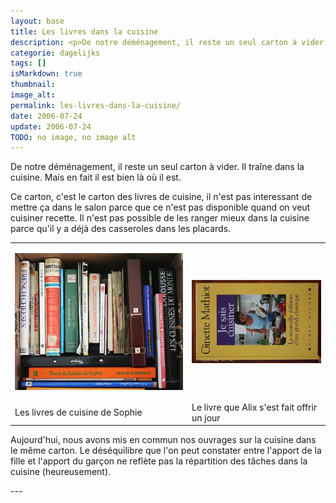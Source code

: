 ```yaml
---
layout: base
title: Les livres dans la cuisine
description: <p>De notre déménagement, il reste un seul carton à vider. Il traîne dans la cuisine. Mais en fait il est bien là où il est.</p>
categorie: dagelijks
tags: []
isMarkdown: true
thumbnail: 
image_alt: 
permalink: les-livres-dans-la-cuisine/
date: 2006-07-24
update: 2006-07-24
TODO: no image, no image alt
---
```


<p>De notre déménagement, il reste un seul carton à vider. Il traîne dans la cuisine. Mais en fait il est bien là où il est.</p>

<p>Ce carton, c'est le carton des livres de cuisine, il n'est pas interessant de mettre ça dans le salon parce que ce n'est pas disponible quand on veut cuisiner recette. Il n'est pas possible de les ranger mieux dans la cuisine parce qu'il y a déjà des casseroles dans les placards.</p>

<table border="0"><tr><td>
<p><img src="/public/images/photos/2006-05/cuisine-sophie.jpg" alt="livres de cuisine" style="display:block; margin:0 auto;" /></p>
</td><td>
<p><img src="/public/images/photos/2006-05/alix-cuisine.jpg" alt="Ginette Mathiot" style="display:block; margin:0 auto;" /></p>
</td></tr>
<td>
Les livres de cuisine de Sophie
</td><td>
Le livre que Alix s'est fait offrir un jour
</td></tr>
</table>


<p>Aujourd'hui, nous avons mis en commun nos ouvrages sur la cuisine dans le même carton. Le déséquilibre que l'on peut constater entre l'apport de la fille et l'apport du garçon ne reflète pas la répartition des tâches dans la cuisine (heureusement).</p>
---